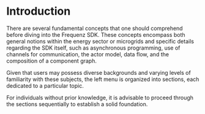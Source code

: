 # Introduction

There are several fundamental concepts that one should comprehend before
diving into the Frequenz SDK. These concepts encompass both general notions
within the energy sector or microgrids and specific details regarding the SDK
itself, such as asynchronous programming, use of channels for communication,
the actor model, data flow, and the composition of a component graph.

Given that users may possess diverse backgrounds and varying levels of
familiarity with these subjects, the left menu is organized into sections, each
dedicated to a particular topic.

For individuals without prior knowledge, it is advisable to proceed through the
sections sequentially to establish a solid foundation.
